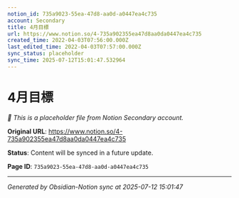 ```yaml
---
notion_id: 735a9023-55ea-47d8-aa0d-a0447ea4c735
account: Secondary
title: 4月目標
url: https://www.notion.so/4-735a902355ea47d8aa0da0447ea4c735
created_time: 2022-04-03T07:56:00.000Z
last_edited_time: 2022-04-03T07:57:00.000Z
sync_status: placeholder
sync_time: 2025-07-12T15:01:47.532964
---
```


# 4月目標

*🔄 This is a placeholder file from Notion Secondary account.*

**Original URL**: https://www.notion.so/4-735a902355ea47d8aa0da0447ea4c735

**Status**: Content will be synced in a future update.

**Page ID**: `735a9023-55ea-47d8-aa0d-a0447ea4c735`

---

*Generated by Obsidian-Notion sync at 2025-07-12 15:01:47*
